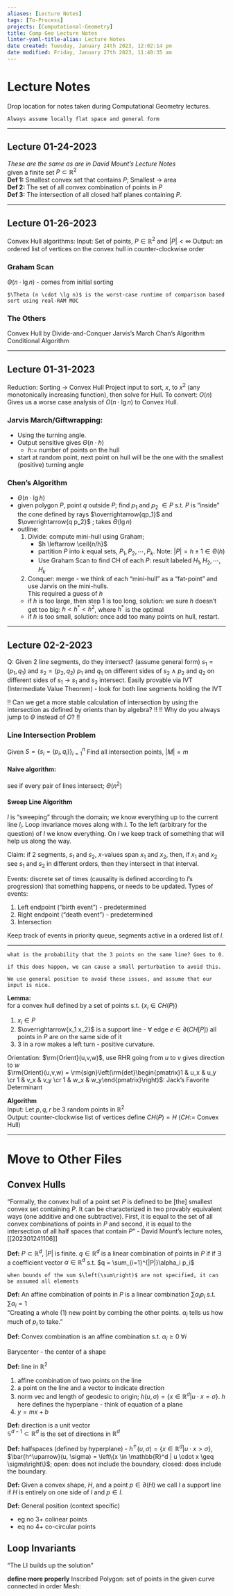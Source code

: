 ```yaml
---
aliases: [Lecture Notes]
tags: [To-Process]
projects: [Computational-Geometry]
title: Comp Geo Lecture Notes
linter-yaml-title-alias: Lecture Notes
date created: Tuesday, January 24th 2023, 12:02:14 pm
date modified: Friday, January 27th 2023, 11:40:35 am
---
```

# Lecture Notes
Drop location for notes taken during Computational Geometry lectures.  

```ad-note
Always assume locally flat space and general form
```

****
## Lecture 01-24-2023
*These are the same as are in David Mount’s Lecture Notes*  
given a finite set $P \subset \mathbb{R}^2$  
**Def 1:** Smallest convex set that contains $P$; Smallest $\rightarrow$ area  
**Def 2:** The set of all convex combination of points in $P$  
**Def 3:** The intersection of all closed half planes containing $P$.

****
## Lecture 01-26-2023
Convex Hull algorithms:
Input: Set of points, $P \in \mathbb{R}^2$ and $|P| < \infty$ 
Output: an ordered list of vertices on the convex hull in counter-clockwise order

### Graham Scan 
$\Theta(n \cdot \lg n)$ - comes from initial sorting
```ad-note
$\Theta (n \cdot \lg n)$ is the worst-case runtime of comparison based sort using real-RAM MOC
```
### The Others
Convex Hull by Divide-and-Conquer
Jarvis’s March
Chan’s Algorithm
Conditional Algorithm

****
## Lecture 01-31-2023
Reduction: Sorting -> Convex Hull
	Project input to sort, $x$, to $x^2$ (any monotonically increasing function), then solve for Hull.
	To convert: $O(n)$
	Gives us a worse case analysis of $O(n \cdot \lg n)$ to Convex Hull.

### Jarvis March/Giftwrapping:
- Using the turning angle.
- Output sensitive gives $\Theta(n \cdot h)$
	- $h :=$ number of points on the hull
- start at random point, next point on hull will be the one with the smallest (positive) turning angle

### Chen’s Algorithm
- $\Theta(n \cdot \lg h)$
- given polygon $P$, point $q$ outside $P$; find $p_1$ and $p_2$ $\in P$ s.t. $P$ is “inside” the cone defined by rays $\overrightarrow{qp_1}$ and $\overrightarrow{q p_2}$ ; takes $\Theta(\lg n)$
- outline:
	1. Divide: compute mini-hull using Graham; 
		- $h \leftarrow \ceil{n/h}$
		- partition $P$ into $k$ equal sets, $P_1, P_2, \cdots, P_k$. Note: $|P| = h \pm 1 \in \Theta(h)$
		- Use Graham Scan to find CH of each $P$: result labeled $H_1, H_2, \cdots, H_k$
	2. Conquer: merge - we think of each “mini-hull” as a “fat-point” and use Jarvis on the mini-hulls.  
	This required a guess of $h$
	- if $h$ is too large, then step 1 is too long, solution: we sure $h$ doesn’t get too big: $h<h^* < h^2$, where $h^*$ is the optimal
	- if $h$ is too small, solution: once add too many points on hull, restart.

****
## Lecture 02-2-2023
Q: Given 2 line segments, do they intersect? (assume general form)
	$s_1 = (p_1, q_1)$ and $s_2 = (p_2, q_2)$ 
	$p_1$ and $q_1$ on different sides of $s_2$ $\land$ $p_2$ and $q_2$ on different sides of $s_1$ $\longrightarrow$ $s_1$ and $s_2$ intersect. 
	Easily provable via IVT (Intermediate Value Theorem) - look for both line segments holding the IVT

!! Can we get a more stable calculation of intersection by using the intersection as defined by orients than by algebra? !!
!! Why do you always jump to $\Theta$ instead of $O$? !!

### Line Intersection Problem
Given $S = \{s_i = (p_i, q_i)\}_{i=1}^n$
Find all intersection points, $|M| = m$

#### Naive algorithm:
see if every pair of lines intersect; $\Theta(n^2)$

#### Sweep Line Algorithm
$l$ is “sweeping” through the domain; we know everything up to the current line $l_i$. Loop invariance moves along with $l$. To the left (arbitrary for the question) of $l$ we know everything. On $l$ we keep track of something that will help us along the way. 

Claim:
	if 2 segments, $s_1$ and $s_2$, $x$-values span $x_1$ and $x_2$, then, if $x_1$ and $x_2$ see $s_1$ and $s_2$ in different orders, then they intersect in that interval. 

Events: discrete set of times (causality is defined according to $l$’s progression) that something happens, or needs to be updated. 
Types of events: 
1. Left endpoint (“birth event”) - predetermined
2. Right endpoint (“death event”) - predetermined
3. Intersection 

Keep track of events in priority queue, segments active in a ordered list of $l$. 

****
```ad-note
what is the probability that the 3 points on the same line? Goes to 0. 

if this does happen, we can cause a small perturbation to avoid this. 

We use general position to avoid these issues, and assume that our input is nice.
```

**Lemma:**  
	for a convex hull defined by a set of points s.t. $\{x_i \in CH(P)\}$

1. $x_i \in P$
2. $\overrightarrow{x_1 x_2}$ is a support line - $\forall$ edge $e \in \partial \left(CH\left[P\right]\right)$ all points in $P$ are on the same side of it
3. 3 in a row makes a left turn - positive curvature.

Orientation: $\rm{Orient}(u,v,w)$, use RHR going from $u$ to $v$ gives direction to $w$  
	$\rm{Orient}(u,v,w) = \rm{sign}\left(\rm{det}\begin{pmatrix}1 & u_x & u_y \cr 1 & v_x & v_y \cr 1 & w_x & w_y\end{pmatrix}\right)$: Jack’s Favorite Determinant

**Algorithm**  
	Input: Let $p, q, r$ be 3 random points in $\mathbb{R}^2$  
	Output: counter-clockwise list of vertices define $CH(P)= H$ ($CH:=$ Convex Hull)

****
# Move to Other Files

## Convex Hulls
“Formally, the convex hull of a point set $P$ is defined to be \[the\] smallest convex set containing $P$. It can be characterized in two provably equivalent ways (one additive and one subtractive). First, it is equal to the set of all convex combinations of points in $P$ and second, it is equal to the intersection of all half spaces that contain $P$” - David Mount’s lecture notes, [[202301241106]]

**Def:** $P \subset \mathbb{R}^d$, $|P|$ is finite. $q \in \mathbb{R}^d$ is a linear combination of points in $P$ if if $\exists$ a coefficient vector $\alpha \in \mathbb{R}^d$ s.t. $q = \sum_{i=1}^{|P|}\alpha_i p_i$

``` ad-note
when bounds of the sum $\left(\sum\right)$ are not specified, it can be assumed all elements
```

**Def:** An affine combination of points in $P$ is a linear combination $\sum \alpha_i p_i$ s.t. $\sum \alpha_i = 1$  
“Creating a whole (1) new point by combing the other points. $\alpha_i$ tells us how much of $p_i$ to take.”

**Def:** Convex combination is an affine combination s.t. $\alpha_i \geq 0 \; \forall i$

Barycenter - the center of a shape

**Def:** line in $\mathbb{R}^2$

1. affine combination of two points on the line
2. a point on the line and a vector to indicate direction
3. norm vec and length of geodesic to origin; $h(u, \sigma) = \left\{x \in \mathbb{R}^d | u\cdot x = \sigma\right\}$. $h$ here defines the hyperplane - think of equation of a plane
4. $y=mx+b$

**Def:** direction is a unit vector  
	$\mathbb{S}^{d-1} \subset \mathbb{R}^d$ is the set of directions in $\mathbb{R}^d$

**Def:** halfspaces (defined by hyperplane) - $h^\uparrow (u, \sigma) = \left\{x \in \mathbb{R}^d | u \cdot x > \sigma \right\}$, $\bar{h^\uparrow}(u, \sigma) = \left\{x \in \mathbb{R}^d | u \cdot x \geq \sigma\right\}$; open: does not include the boundary, closed: does include the boundary.

**Def:** Given a convex shape, $H$, and a point $p \in \partial(H)$ we call $l$ a support line if $H$ is entirely on one side of $l$ and $p \in l$.

**Def:** General position (context specific)

* eg no 3+ colinear points
* eq no 4+ co-circular points

## Loop Invariants
“The LI builds up the solution”

**define more properly**
Inscribed Polygon: set of points in the given curve connected in order
Mesh:

